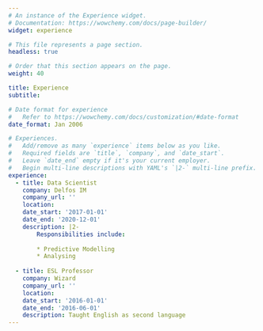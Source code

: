 ```yaml
---
# An instance of the Experience widget.
# Documentation: https://wowchemy.com/docs/page-builder/
widget: experience

# This file represents a page section.
headless: true

# Order that this section appears on the page.
weight: 40

title: Experience
subtitle:

# Date format for experience
#   Refer to https://wowchemy.com/docs/customization/#date-format
date_format: Jan 2006

# Experiences.
#   Add/remove as many `experience` items below as you like.
#   Required fields are `title`, `company`, and `date_start`.
#   Leave `date_end` empty if it's your current employer.
#   Begin multi-line descriptions with YAML's `|2-` multi-line prefix.
experience:
  - title: Data Scientist 
    company: Delfos IM
    company_url: ''
    location:
    date_start: '2017-01-01'
    date_end: '2020-12-01'
    description: |2-
        Responsibilities include:
        
        * Predictive Modelling
        * Analysing
        
  - title: ESL Professor
    company: Wizard 
    company_url: ''
    location:
    date_start: '2016-01-01'
    date_end: '2016-06-01'
    description: Taught English as second language
---
```

